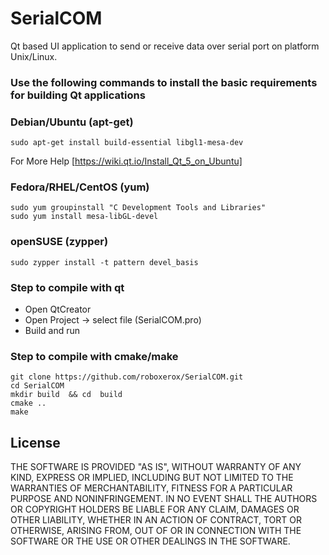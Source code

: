 # SerialCOM
Qt based UI application to send or receive data over serial port on platform Unix/Linux.


### Use the following commands to install the basic requirements for building Qt applications

### Debian/Ubuntu (apt-get)

	sudo apt-get install build-essential libgl1-mesa-dev
	
For More Help [https://wiki.qt.io/Install_Qt_5_on_Ubuntu]

### Fedora/RHEL/CentOS (yum)

	sudo yum groupinstall "C Development Tools and Libraries"
	sudo yum install mesa-libGL-devel

### openSUSE (zypper)

	sudo zypper install -t pattern devel_basis


### Step to compile with qt

- Open QtCreator
- Open Project -> select file (SerialCOM.pro)
- Build and run

### Step to compile with cmake/make

	git clone https://github.com/roboxerox/SerialCOM.git
	cd SerialCOM
	mkdir build  && cd  build
	cmake ..
	make




## License
THE SOFTWARE IS PROVIDED "AS IS", WITHOUT WARRANTY OF ANY KIND, EXPRESS OR
IMPLIED, INCLUDING BUT NOT LIMITED TO THE WARRANTIES OF MERCHANTABILITY,
FITNESS FOR A PARTICULAR PURPOSE AND NONINFRINGEMENT. IN NO EVENT SHALL THE
AUTHORS OR COPYRIGHT HOLDERS BE LIABLE FOR ANY CLAIM, DAMAGES OR OTHER
LIABILITY, WHETHER IN AN ACTION OF CONTRACT, TORT OR OTHERWISE, ARISING FROM,
OUT OF OR IN CONNECTION WITH THE SOFTWARE OR THE USE OR OTHER DEALINGS IN THE
SOFTWARE.
